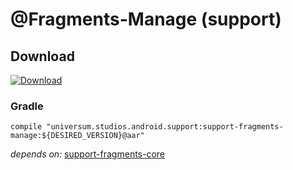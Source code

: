 @Fragments-Manage (support)
===============

## Download ##
[![Download](https://api.bintray.com/packages/universum-studios/android/universum.studios.android%3Afragments/images/download.svg)](https://bintray.com/universum-studios/android/universum.studios.android%3Afragments/_latestVersion)

### Gradle ###

    compile "universum.studios.android.support:support-fragments-manage:${DESIRED_VERSION}@aar"

_depends on:_
[support-fragments-core](https://github.com/universum-studios/android_fragments/tree/support-master/library-core)